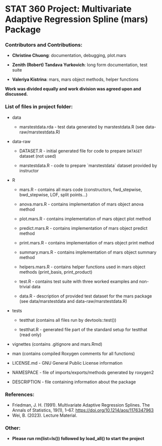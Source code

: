 # STAT 360 Project: Multivariate Adaptive Regression Spline (mars) Package

### Contributors and Contributions:

-   **Christine Chuong**: documentation, debugging, plot.mars

-   **Zenith (Robert) Tandava Yurkovich**: long form documentation, test suite

-   **Valeriya Kistrina**: mars, mars object methods, helper functions

**Work was divided equally and work division was agreed upon and
discussed.**

### List of files in project folder:

-   data

    -   marstestdata.rda - test data generated by marstestdata.R (see
        data-raw/marstestdata.R)

-   data-raw

    -   DATASET.R - initial generated file for code to prepare
        `DATASET` dataset (not used)

    -   marstestdata.R - code to prepare \`marstestdata\` dataset
        provided by instructor

-   R

    -   mars.R - contains all mars code (constructors, fwd_stepwise,
        bwd_stepwise, LOF, split points...)

    -   anova.mars.R - contains implementation of mars object anova
        method

    -   plot.mars.R - contains implementation of mars object plot method

    -   predict.mars.R - contains implementation of mars object predict
        method

    -   print.mars.R - contains implementation of mars object print
        method

    -   summary.mars.R - contains implementation of mars object summary
        method

    -   helpers.mars.R - contains helper functions used in mars object
        methods (print_basis, print_product)

    -   test.R - contains test suite with three worked examples and
        non-trivial data

    -   data.R - description of provided test dataset for the mars
        package (see data/marstestdata and data-raw/marstestdata.R)

-   tests

    -   testthat (contains all files run by devtools::test())

    -   testthat.R - generated file part of the standard setup for
        testthat (read only)

-   vignettes (contains .gitignore and mars.Rmd)

-   man (contains compiled Roxygen comments for all functions)

-   LICENSE.md - GNU General Public License information

-   NAMESPACE - file of imports/exports/methods generated by roxygen2

-   DESCRIPTION - file containing information about the package

### References:

-   Friedman, J. H. (1991). Multivariate Adaptive Regression Splines. The Annals of Statistics, 19(1), 1–67. https://doi.org/10.1214/aos/1176347963
-   Wei, B. (2023). Lecture Material.

### Other:

-   **Please run rm(list=ls()) followed by load_all() to start the
    project**

